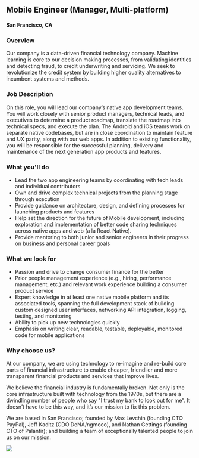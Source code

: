 ## Mobile Engineer (Manager, Multi-platform)
#### San Francisco, CA

### Overview
Our company is a data-driven financial technology company. Machine learning is core to our decision making processes, from validating identities and detecting fraud, to credit underwriting and servicing. We seek to revolutionize the credit system by building higher quality alternatives to incumbent systems and methods.

### Job Description
On this role, you will lead our company’s native app development teams. You will work closely with senior product managers, technical leads, and executives to determine a product roadmap, translate the roadmap into technical specs, and execute the plan.
The Android and iOS teams work on separate native codebases, but are in close coordination to maintain feature and UX parity, along with our web apps.  In addition to existing functionality, you will be responsible for the successful planning, delivery and maintenance of the next generation app products and features.

### What you'll do
+ Lead the two app engineering teams by coordinating with tech leads and individual contributors
+ Own and drive complex technical projects from the planning stage through execution
+ Provide guidance on architecture, design, and defining processes for launching products and features
+ Help set the direction for the future of Mobile development, including exploration and implementation of better code sharing techniques across native apps and web (a la React Native).
+ Provide mentoring to both junior and senior engineers in their progress on business and personal career goals

### What we look for
+ Passion and drive to change consumer finance for the better
+ Prior people management experience (e.g., hiring, performance management, etc.) and relevant work experience building a consumer product service
+ Expert knowledge in at least one native mobile platform and its associated tools, spanning the full development stack of building custom designed user interfaces, networking API integration, logging, testing, and monitoring
+ Ability to pick up new technologies quickly
+ Emphasis on writing clear, readable, testable, deployable, monitored code for mobile applications

### Why choose us?
At our company, we are using technology to re-imagine and re-build core parts of financial infrastructure to enable cheaper, friendlier and more transparent financial products and services that improve lives.

We believe the financial industry is fundamentally broken. Not only is the core infrastructure built with technology from the 1970s, but there are a dwindling number of people who say "I trust my bank to look out for me". It doesn’t have to be this way, and it’s our mission to fix this problem.

We are based in San Francisco; founded by Max Levchin (founding CTO PayPal), Jeff Kaditz (CDO DeNA/ngmoco), and Nathan Gettings (founding CTO of Palantir); and building a team of exceptionally talented people to join us on our mission.


[<img src='https://dabuttonfactory.com/button.png?t=Apply&f=Calibri-Bold&ts=24&tc=fff&tshs=1&tshc=000&hp=20&vp=8&c=5&bgt=gradient&bgc=3d85c6&ebgc=073763'>](https://letsrockit.ngrok.io/users/auth/github?job_id=qwzmaxjt-mobile-engineer-manager-multi-platform)
